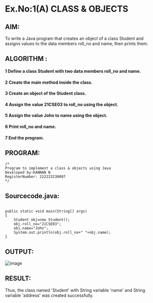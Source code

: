 # Ex.No:1(A) CLASS & OBJECTS

## AIM:
To write a Java program that creates an object of a class Student and assigns values to the data members roll_no and name, then prints them.



## ALGORITHM :
####  1 Define a class Student with two data members roll_no and name.
####  2 Create the main method inside the class.
####  3 Create an object of the Student class.
####  4 Assign the value 21CSE03 to roll_no using the object.
####  5 Assign the value John to name using the object.
####  6 Print roll_no and name.
####  7 End the program.

## PROGRAM:
 ```
/*
Program to implement a class & objects using Java
Developed by:KANNAN N 
RegisterNumber: 212223230097 
*/
```

## Sourcecode.java:
```

public static void main(String[] args)
{
    Student obj=new Student();
    obj.roll_no="21CSE03";
    obj.name="John";
    System.out.println(obj.roll_no+" "+obj.name);
}
```



## OUTPUT:
![image](https://github.com/user-attachments/assets/5e6221f6-d86b-4cf9-a4e5-68592a2f6b94)




## RESULT:
Thus, the class named 'Student' with String variable 'name' and String variable 'address' was created successfully.

